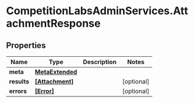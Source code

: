 # CompetitionLabsAdminServices.AttachmentResponse

## Properties

Name | Type | Description | Notes
------------ | ------------- | ------------- | -------------
**meta** | [**MetaExtended**](MetaExtended.md) |  | 
**results** | [**[Attachment]**](Attachment.md) |  | [optional] 
**errors** | [**[Error]**](Error.md) |  | [optional] 


